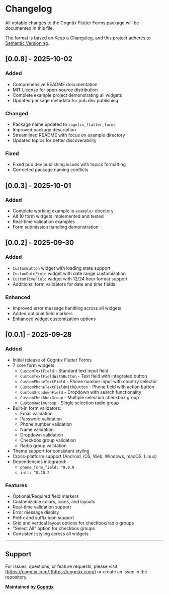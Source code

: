 # Changelog

All notable changes to the Cogntix Flutter Forms package will be documented in this file.

The format is based on [Keep a Changelog](https://keepachangelog.com/en/1.0.0/),
and this project adheres to [Semantic Versioning](https://semver.org/spec/v2.0.0.html).

## [0.0.8] - 2025-10-02

### Added
- Comprehensive README documentation
- MIT License for open-source distribution
- Complete example project demonstrating all widgets
- Updated package metadata for pub.dev publishing

### Changed
- Package name updated to `cogntix_flutter_forms`
- Improved package description
- Streamlined README with focus on example directory
- Updated topics for better discoverability

### Fixed
- Fixed pub.dev publishing issues with topics formatting
- Corrected package naming conflicts

## [0.0.3] - 2025-10-01

### Added
- Complete working example in `example/` directory
- All 10 form widgets implemented and tested
- Real-time validation examples
- Form submission handling demonstration

## [0.0.2] - 2025-09-30

### Added
- `CustomButton` widget with loading state support
- `CustomDateField` widget with date range customization
- `CustomTimeField` widget with 12/24 hour format support
- Additional form validators for date and time fields

### Enhanced
- Improved error message handling across all widgets
- Added optional field markers
- Enhanced widget customization options

## [0.0.1] - 2025-09-28

### Added
- Initial release of Cogntix Flutter Forms
- 7 core form widgets:
  - `CustomTextField` - Standard text input field
  - `CustomTextFieldWithButton` - Text field with integrated button
  - `CustomPhoneTextField` - Phone number input with country selector
  - `CustomPhoneTextFieldWithButton` - Phone field with action button
  - `CustomDropdownField` - Dropdown with search functionality
  - `CustomCheckboxGroup` - Multiple selection checkbox group
  - `CustomRadioGroup` - Single selection radio group
- Built-in form validators:
  - Email validation
  - Password validation
  - Phone number validation
  - Name validation
  - Dropdown validation
  - Checkbox group validation
  - Radio group validation
- Theme support for consistent styling
- Cross-platform support (Android, iOS, Web, Windows, macOS, Linux)
- Dependencies integrated:
  - `phone_form_field: ^9.0.0`
  - `intl: ^0.20.2`

### Features
- Optional/Required field markers
- Customizable colors, icons, and layouts
- Real-time validation support
- Error message display
- Prefix and suffix icon support
- Grid and vertical layout options for checkbox/radio groups
- "Select All" option for checkbox groups
- Consistent styling across all widgets

---

## Support

For issues, questions, or feature requests, please visit [https://cogntix.com/](https://cogntix.com/) or create an issue in the repository.

**Maintained by [Cogntix](https://cogntix.com/)**

